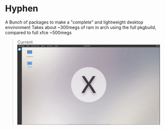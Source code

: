 # Hyphen
A Bunch of packages to make a "complete" and lightweight desktop environment
Takes about ~300megs of ram in arch using the full pkgbuild, compared to full xfce ~500megs

> Current
![Screenshot](screenshot.png?raw=true)
